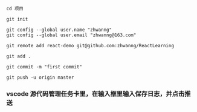 ```
cd 项目
```

```
git init
```

```
git config --global user.name "zhwanng"
git config --global user.email "zhwanng@163.com"        
```

```
git remote add react-demo git@github.com:zhwanng/ReactLearning
```

```
git add .
```
```
git commit -m "first commit"
```

```
git push -u origin master
```

### vscode 源代码管理任务卡里，在输入框里输入保存日志，并点击推送